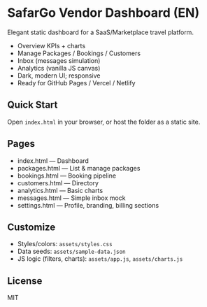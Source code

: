 # SafarGo Vendor Dashboard (EN)

Elegant static dashboard for a SaaS/Marketplace travel platform.
- Overview KPIs + charts
- Manage Packages / Bookings / Customers
- Inbox (messages simulation)
- Analytics (vanilla JS canvas)
- Dark, modern UI; responsive
- Ready for GitHub Pages / Vercel / Netlify

## Quick Start
Open `index.html` in your browser, or host the folder as a static site.

## Pages
- index.html — Dashboard
- packages.html — List & manage packages
- bookings.html — Booking pipeline
- customers.html — Directory
- analytics.html — Basic charts
- messages.html — Simple inbox mock
- settings.html — Profile, branding, billing sections

## Customize
- Styles/colors: `assets/styles.css`
- Data seeds: `assets/sample-data.json`
- JS logic (filters, charts): `assets/app.js`, `assets/charts.js`

## License
MIT
